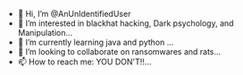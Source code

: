 - 👋 Hi, I’m @AnUnIdentifiedUser
- 👀 I’m interested in blackhat hacking, Dark psychology, and Manipulation...
- 🌱 I’m currently learning java and python ...
- 💞️ I’m looking to collaborate on ransomwares and rats...
- 📫 How to reach me: YOU DON'T!!...

<!---
AnUnIdentifiedUser/AnUnIdentifiedUser is a ✨ special ✨ repository because its `README.md` (this file) appears on your GitHub profile.
You can click the Preview link to take a look at your changes.
--->
